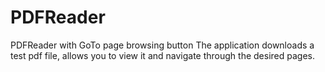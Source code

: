 # PDFReader
PDFReader with GoTo page browsing button
The application downloads a test pdf file, allows you to view it and navigate through the desired pages.
